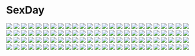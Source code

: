 # SexDay
![](https://konachan.com/image/f713e7f8471c75ea790eba017c45fb90/Konachan.com%20-%20200680%20bed%20boots%20dress%20elbow_gloves%20flowers%20gloves%20kaina_%28tsubasakuronikuru%29%20kneehighs%20lolita_fashion%20nishikino_maki%20petals%20red_hair%20rose.jpg)
![](https://konachan.com/jpeg/cca802e266aa50eb0aae34e619f24568/Konachan.com%20-%20131061%20black_hair%20breasts%20cleavage%20elbow_gloves%20gloves%20gmot%20long_hair%20necklace%20red_eyes%20reiuji_utsuho%20skirt%20thighhighs%20touhou%20weapon%20white%20wings.jpg)
![](https://konachan.com/image/bf501a6d862f4502f1d6f177e522b369/Konachan.com%20-%20183592%20anthropomorphism%20black_hair%20breasts%20censored%20cum%20kantai_collection%20kitakami_%28kancolle%29%20nipples%20nude%20pino_%28birthdayparty%29.jpg)
![](https://konachan.com/jpeg/8c7dbb5111fea1f8756d894289d539c9/Konachan.com%20-%20173266%20aqua_eyes%20aqua_hair%20boots%20choker%20demon%20horns%20necklace%20omocha-san%20original%20skirt%20thighhighs%20third-party_edit%20wings%20zettai_ryouiki.jpg)
![](https://konachan.com/image/1ca2acba987fbed5f54db083b590bd44/Konachan.com%20-%2025820%20fujino_shizuru%20kuga_natsuki%20mai-hime.jpg)
![](https://konachan.com/jpeg/21f79f5c28f9134834db654b0f91bb13/Konachan.com%20-%20102186%20bath%20breast_grab%20breasts%20brown_eyes%20brown_hair%20censored%20fusataka_shikibu%20game_cg%20kudoriya_fuuka%20nipples%20nude%20renai_saimin%20sex.jpg)
![](https://konachan.com/image/3a7fa12406493bf221a7cb958aa64182/Konachan.com%20-%2070258%20hatsune_miku%20nemeko%20twintails%20vocaloid.jpg)
![](https://konachan.com/jpeg/4377cd118a82d693c2e80373f400b482/Konachan.com%20-%20246638%20blush%20breast_grab%20breasts%20clouds%20cum%20horns%20navel%20nipples%20nude%20penis%20purple_eyes%20pussy%20red_hair%20sex%20sky%20spread_legs%20uncensored%20wanaca%20wristwear.jpg)
![](https://konachan.com/jpeg/6b59cdcedd5d0b74338fc10eafa88fd4/Konachan.com%20-%20151731%20game_cg%20leki_vestoria_floria%20ryuuyoku_no_melodia%20tenmaso%20whirlpool.jpg)
![](https://konachan.com/image/30ce4345b77536be2b848948e73039e6/Konachan.com%20-%2011300%20dengeki_moeoh%20food%20miyu_tsujiboshi%20tanaka_kunihiko%20white.jpg)
![](https://konachan.com/image/f5c31aa8adbbbf516a3bb01d1bc6b535/Konachan.com%20-%20218585%202girls%20aliasing%20brown_hair%20bunnygirl%20hat%20inaba_tewi%20loli%20long_hair%20navel%20pink_hair%20red_eyes%20short_hair%20stockings%20tagme_%28artist%29%20tail%20thighhighs%20touhou.jpg)
![](https://konachan.com/image/c1d521b6fd23071fcbec45b8059d96bb/Konachan.com%20-%2027300%20blue_hair%20carnelian%20kawakabe_momoka%20red_eyes%20ribbons%20touka_gettan.jpg)
![](https://konachan.com/image/e5932e569fad6f960e833ce23eceecc9/Konachan.com%20-%208110%20kusaka_souji%20original%20water%20wet.jpg)
![](https://konachan.com/jpeg/65bc04f449ac100fb23bc9d227d6ebc7/Konachan.com%20-%20150929%20black_hair%20bow%20breasts%20cleavage%20gmot%20long_hair%20no_bra%20red_eyes%20reiuji_utsuho%20sideboob%20skirt%20thighhighs%20torn_clothes%20touhou%20weapon%20wings.jpg)
![](https://konachan.com/jpeg/b47cc50c9facf4d7b66aa8725e4936b6/Konachan.com%20-%20257244%202girls%20aqua_eyes%20bed%20black_hair%20blush%20breasts%20brown_eyes%20fingering%20game_cg%20long_hair%20panties%20pantyhose%20ponytail%20skirt%20socks%20toranosuke%20underwear.jpg)
![](https://konachan.com/jpeg/d26e8963ef7ed3682ec6b92576c82669/Konachan.com%20-%2031278%20censored%20game_cg%20lyrical_lyric%20marmalade%20mikeou%20penis.jpg)
![](https://konachan.com/jpeg/1faa5198b91893fa7130f6ea6efbc895/Konachan.com%20-%20205882%20bikini%20blonde_hair%20breasts%20bunny_ears%20bunnygirl%20cleavage%20green_eyes%20idolmaster%20loli%20long_hair%20no_bra%20pantyhose%20scan%20shirt_lift%20swimsuit%20tail.jpg)
![](https://konachan.com/image/944bc23d864ccd8f4096ccdff5b941dc/Konachan.com%20-%20160186%20barefoot%20blue_eyes%20boots%20el-f%20goggles%20motorcycle%20necklace%20pink_hair%20shorts%20white.jpg)
![](https://konachan.com/image/83be0a203dbe9fbec81a3011a1993ed4/Konachan.com%20-%20277354%20animal_ears%20ass%20black_hair%20dk_senie%20glasses%20gloves%20original%20short_hair%20tail%20thighhighs%20yellow_eyes.jpg)
![](https://konachan.com/jpeg/c282fe4ddecb2b2e5b18cb01e06cabeb/Konachan.com%20-%20121704%20blush%20bra%20brown_hair%20game_cg%20ichinose_kokoro%20ichinose_misaki%20kamiya_tomoe%20male%20panties%20school_uniform%20thighhighs%20trap%20underwear%20undressing.jpg)
![](https://konachan.com/jpeg/349f85751249ba6325a782320dfc2299/Konachan.com%20-%20244288%202girls%20boots%20breasts%20clouds%20criin_%28659503%29%20gloves%20kneehighs%20long_hair%20pink_eyes%20shorts%20sky%20thighhighs%20white_hair.jpg)
![](https://konachan.com/image/69c9d990abf9baa06e6e00765d2a2e89/Konachan.com%20-%20109031%20banette%20dark%20duskull%20gastly%20gengar%20giratina%20golett%20golurk%20haunter%20lampent%20litwick%20pokemon%20red_eyes%20rotom%20sableye%20shedinja%20shuppet%20stairs%20yamask.jpg)
![](https://konachan.com/image/4196dd890a2055e025f675203609158c/Konachan.com%20-%20273200%20group%20loli%20original%20tagme_%28artist%29%20water.jpg)
![](https://konachan.com/jpeg/dfd52d434b49ea8c6d08b17c38ce383a/Konachan.com%20-%20108692%20animal%20animal_ears%20blonde_hair%20brioche_d%27arquien%20brown_hair%20chibi%20dog%20dog_days%20doggirl%20dress%20foxgirl%20mitsuhashitaeko%20ribbons%20scarf%20tail%20thighhighs.jpg)
![](https://konachan.com/image/98551742ddd8fb6145e15ea2d582a127/Konachan.com%20-%20205233%20bikini%20breasts%20cleavage%20dean%20flowers%20hat%20jpeg_artifacts%20kasumi_%28shironeko_project%29%20shironeko_project%20swimsuit%20water%20wet.jpg)
![](https://konachan.com/image/a7fa5e6b6351f5fb333bef83e35405bd/Konachan.com%20-%2010836%20di_gi_charat%20tagme%20usada_hikaru.jpg)
![](https://konachan.com/jpeg/57e1e1ab3a74f95caf33bc1b68a9771c/Konachan.com%20-%2081185%20blue_eyes%20blush%20breasts%20cameltoe%20loli%20nipples%20open_shirt%20orange_eyes%20panties%20pantyhose%20pink_hair%20skirt%20skirt_lift%20tagme%20tamahiyo%20thighhighs%20underwear.jpg)
![](https://konachan.com/image/cbd8a0da9dc0c6888879a45a29dca779/Konachan.com%20-%20160013%202girls%20blush%20gloves%20hatsune_miku%20headphones%20hug%20magnet_%28vocaloid%29%20megurine_luka%20shoujo_ai%20tottsuan%20vocaloid.jpg)
![](https://konachan.com/jpeg/dd8306785265844cdae71413161fb0c7/Konachan.com%20-%20222377%20ass%20ball%20bra%20brown_eyes%20cameltoe%20girls_und_panzer%20glasses%20nora_ichigo%20orange_hair%20panties%20takebe_saori%20underwear.jpg)
![](https://konachan.com/image/fc519bffb6497e79ca3d7add579cda20/Konachan.com%20-%20105353%20armor%20dragon%20eida%40renshuuchuu%20fantasy_earth_zero%20fire%20horns%20pink_eyes%20skirt%20sword%20tail%20thighhighs%20weapon%20wings.jpg)
![](https://konachan.com/jpeg/2d27d9350e7b7832b162f69b8c3ee600/Konachan.com%20-%20271375%20animal%20bat%20bikini%20black_hair%20clouds%20demon%20horns%20incro300%20long_hair%20male%20navel%20overlord%20ponytail%20pussy%20sky%20succubus%20swimsuit%20tail%20uncensored%20watermark.jpg)
![](https://konachan.com/image/9b25a757f5281f57baa1d8055bb924e1/Konachan.com%20-%2082172%20blue_hair%20breasts%20cleavage%20cresc-dol%20elbow_gloves%20flowers%20gloves%20idolmaster%20miura_azusa%20necklace%20red_eyes%20sky%20sunflower%20wedding_attire.jpg)
![](https://konachan.com/image/bc25f372ba8dad8b10598f493941e5d6/Konachan.com%20-%20103641%20armor%20dragon%20gun%20horns%20original%20takayama_toshiaki%20weapon.jpg)
![](https://konachan.com/jpeg/7b70c6184e7abafe0d123299d61c0eaf/Konachan.com%20-%20251176%20animal%20bikini%20bird%20blonde_hair%20clouds%20flowers%20maid%20necomi%20petals%20popsicle%20saber%20short_hair%20skirt%20sky%20swim_ring%20swimsuit%20tree%20water%20yellow_eyes.jpg)
![](https://konachan.com/jpeg/1a2f040a69e9e16c1627628c9c40e76d/Konachan.com%20-%20169682%20anus%20ass%20blood%20breast_hold%20breasts%20brown_hair%20cum%20game_cg%20hishida_ayame%20long_hair%20minori%20nipples%20purple_eyes%20pussy%20uncensored%20wet%20yuzuna_hiyo.jpg)
![](https://konachan.com/image/01fb505d53ca7829d2227bfbb5295947/Konachan.com%20-%20257714%20blush%20brown_eyes%20camera%20censored%20cian_yo%20d.va%20dark_skin%20headphones%20long_hair%20navel%20overwatch%20penis%20phone%20pubic_hair%20pussy%20sex%20shirt_lift%20tattoo%20wet.jpg)
![](https://konachan.com/image/11414fe4eb4bf9e46ffbf24710b63df4/Konachan.com%20-%2048105%20autumn%20bunnygirl%20japanese_clothes%20kimono%20nonoko%20ponytail%20reisen_udongein_inaba%20touhou.jpg)
![](https://konachan.com/image/d9ef2940d3264667e33a8582001b4f72/Konachan.com%20-%20248444%20as109%20breasts%20brown_hair%20erect_nipples%20loli%20long_hair%20navel%20original%20panties%20underwear.jpg)
![](https://konachan.com/image/854ec44cab1938846bf170b101e5093a/Konachan.com%20-%208957%20amano_mishio%20kanon.jpg)
![](https://konachan.com/image/70a34d215e61672cb8b92d44babc0ecf/Konachan.com%20-%20110066%20all_male%20animal%20bicycle%20bird%20black_hair%20clouds%20male%20nariyuki%20scenic%20sky%20tree%20water.jpg)
![](https://konachan.com/jpeg/ecdc14e86bd3b423bc44daee7893e1cc/Konachan.com%20-%20243693%20all_male%20fate_%28series%29%20fate_stay_night%20fate_zero%20lancelot_%28fate%29%20male%20mono_%28jdaj%29.jpg)
![](https://konachan.com/jpeg/10544f612a7925afa2079f77bb7cd099/Konachan.com%20-%20262027%20hatsune_miku%20ongyageum%20vocaloid.jpg)
![](https://konachan.com/jpeg/6ce696a03bb16d260bcfadabece09cb0/Konachan.com%20-%2067401%20beatrice%20butterfly%20umineko_no_naku_koro_ni.jpg)
![](https://konachan.com/jpeg/9cc12376663a9f3629b89999f453e880/Konachan.com%20-%20235717%20ass%20ball%20bondage%20breasts%20gag%20pink_hair%20purple_eyes%20pussy_juice%20school_uniform%20short_hair%20skirt%20tail%20thighhighs%20to_love_ru%20tokinohimitsu.jpg)
![](https://konachan.com/jpeg/8d1206ae99008998d99e9272caca763f/Konachan.com%20-%20227264%20animal%20anthropomorphism%20ass%20blonde_hair%20breasts%20brown_eyes%20cameltoe%20crab%20headband%20i-26_%28kancolle%29%20school_swimsuit%20shinozuka_jouji%20swimsuit%20twintails.jpg)
![](https://konachan.com/jpeg/b50f41c5ec197269ef1a79a8d2cc09ea/Konachan.com%20-%20272724%20ass_grab%20blush%20breasts%20game_cg%20green_hair%20long_hair%20mirror_%28game%29%20nipples%20purple_eyes%20sex%20succubus_leah%20tagme_%28artist%29%20uncensored.jpg)
![](https://konachan.com/jpeg/9a2ec6ca4ed9c6ef3e94e2644ca949c4/Konachan.com%20-%2043614%20breasts%20cc%20cleavage%20code_geass%20food%20lelouch_lamperouge%20male%20panties%20pizza%20suzutsuki%20underwear.jpg)
![](https://konachan.com/image/fdec47c807234408d9b39e80a7c3a84e/Konachan.com%20-%2065870%20aisaka_taiga%20haruta_kouji%20inko%20kanou_sumire%20kashii_nanako%20kawashima_ami%20kihara_maya%20koigakubo_yuri%20lacosoregashi%20takasu_ryuuji%20takasu_yasuko%20toradora.jpg)
![](https://konachan.com/image/84038238547e9fe10d1999f5e0d3b80c/Konachan.com%20-%2059787%20blonde_hair%20blue_eyes%20breasts%20cleavage%20panties%20queen%27s_blade%20reina%20underwear.jpg)
![](https://konachan.com/jpeg/bc7a551769378a8a2b9fb8a714d85b08/Konachan.com%20-%20167040%20brown_eyes%20brown_hair%20dress%20food%20hat%20ice_cream%20landscape%20nabana%20original%20ribbons%20scenic%20short_hair%20tree.jpg)
![](https://konachan.com/jpeg/5988333269dd83fa3998c88f691f95cd/Konachan.com%20-%20283363%20animal%20bird%20bow%20brown_eyes%20brown_hair%20feathers%20long_hair%20ribbons%20rin_%28shelter%29%20shelter%20touhourh.jpg)
![](https://konachan.com/jpeg/dfb5f32ea235bb491327a96d818150f1/Konachan.com%20-%20273143%20blue_eyes%20blush%20braids%20breasts%20choker%20cleavage%20dress%20gloves%20long_hair%20natsuki_iori%20original%20white_hair.jpg)
![](https://konachan.com/image/f170a1c6ed666946a56c5c9a010b6841/Konachan.com%20-%20144139%20animal%20bandage%20brown_hair%20building%20elephant%20eyepatch%20food%20fruit%20long_hair%20necklace%20original%20red_eyes%20skull%20sword%20toi_%28number8%29%20vocaloid%20weapon.jpg)
![](https://konachan.com/image/3b0d3f86da46d98c2cd21ca0dd9adc3b/Konachan.com%20-%20241711%20hatsune_miku%20meola%20polychromatic%20vocaloid.jpg)
![](https://konachan.com/image/9fb3798dab809788c11979ecdca31e5a/Konachan.com%20-%20179073%20blonde_hair%20cuteg%20green_eyes%20kanojo_ga_flag_o_oraretara%20nanami_knight_bladefield%20school_uniform%20thighhighs.jpg)
![](https://konachan.com/jpeg/fa71de8f57e8d98a41a152a71bd3fc80/Konachan.com%20-%20272187%20black_hair%20blush%20gloves%20jack_dempa%20long_hair%20navel%20white.jpg)
![](https://konachan.com/image/df37db47590fc833151237f8a7b67773/Konachan.com%20-%20110891%20lunasa_prismriver%20lyrica_prismriver%20merlin_prismriver%20nomu%20touhou.jpg)
![](https://konachan.com/jpeg/09c970f8db869411527ce2f32cd0f44b/Konachan.com%20-%20226312%20altina%20animal%20bat%20blue_eyes%20book%20bow%20breasts%20cleavage%20collar%20fang%20food%20game_cg%20gloves%20gray_hair%20ice_cream%20long_hair%20melty%20taka_tony%20white_hair%20wings.jpg)
![](https://konachan.com/image/c866ca2c8da2f74f225814122085390a/Konachan.com%20-%20240170%20blue_eyes%20blue_hair%20dokuro_chrome%20ekita_xuan%20eyepatch%20katekyou_hitman_reborn%20male%20rokudou_mukuro%20short_hair%20tie.jpg)
![](https://konachan.com/image/51eb0600fbef4ecba4328be58ee2b0a6/Konachan.com%20-%20249504%20armor%20boots%20breasts%20brown_eyes%20erza_scarlet%20fairy_tail%20headband%20long_hair%20realistic%20red_hair%20sakimichan%20signed%20sword%20water%20weapon%20wings.jpg)
![](https://konachan.com/image/a5327f7290d6bd4e5a2b1622f95ad5b5/Konachan.com%20-%20132687%20blush%20brown_hair%20glasses%20nonaka_yuu%20school_uniform.jpg)
![](https://konachan.com/jpeg/025ffcab17d96e2e357e40938b08c98a/Konachan.com%20-%20297590%20ass%20bed%20bikini%20black_hair%20blue_eyes%20blush%20cameltoe%20christmas%20fate_%28series%29%20hat%20long_hair%20ponytail%20santa_hat%20swimsuit%20thighhighs%20waifu2x.jpg)
![](https://konachan.com/jpeg/a2affe9f88b77e6192f515d5a74e426a/Konachan.com%20-%20282693%20anthropomorphism%20christmas%20girls_frontline%20group%20isaka_wasabi%20loli%20negev_%28girls_frontline%29%20night%20ntw-20_%28girls_frontline%29%20wa2000_%28girls_frontline%29.jpg)
![](https://konachan.com/image/0e419f0c9b725573dcfc111b26b1e2ad/Konachan.com%20-%2053947%20all_male%20kagamine_len%20kaito%20male%20vocaloid.jpg)
![](https://konachan.com/image/bb64318d79340961479154384353421d/Konachan.com%20-%2074789%20glasses%20green_eyes%20green_hair%20gumi%20vocaloid%20yowamushi_montblanc_%28vocaloid%29.jpg)
![](https://konachan.com/image/085684768cc5e71904a53e5508c12729/Konachan.com%20-%2022543%20anemone%20eureka_seven.jpg)
![](https://konachan.com/image/d5378953eb7787961b87a54f9e93c71c/Konachan.com%20-%2099184%20akatsuki_no_goei%20animal%20blue_hair%20dog%20game_cg%20kanzaki_moe%20red_eyes%20school_uniform%20syangrila%20tomose_shunsaku.jpg)
![](https://konachan.com/image/456ff91ab731b91e5739dfb7077eeb84/Konachan.com%20-%209848%20chain%20collar%20doggirl%20hinata_%28pure_pure%29%20pure_pure%20ribbons%20sakurazawa_izumi.jpg)
![](https://konachan.com/image/de46e7138ef10b0a62c65941148cfe25/Konachan.com%20-%20115106%20blue_eyes%20brown_hair%20christmas%20da_capo%20da_capo_dream_x%27mas%20santa_costume%20short_hair%20thighhighs%20tsukishima_yuuko%20underboob.jpg)
![](https://konachan.com/image/542a77545f06d405b3ca005339a566c2/Konachan.com%20-%2059221%20black_rock_shooter%20gun%20insane_black_rock_shooter%20kio_sayuki%20kuroi_mato%20scar%20weapon.jpg)
![](https://konachan.com/image/ac78c74b5faec672a3e4a7ecd0e1c53c/Konachan.com%20-%20246195%20anthropomorphism%20aqua_eyes%20asa_ni_haru%20barefoot%20chain%20cross%20flowers%20grass%20honkai_impact%20long_hair%20navel%20petals%20theresa_apocalypse%20torn_clothes%20tree.jpg)
![](https://konachan.com/image/e81777c2fd1520d837a009691afe6bd1/Konachan.com%20-%2075489%20asagami_fujino%20kara_no_kyoukai.jpg)
![](https://konachan.com/jpeg/5b0fd0219af91c61e8248ae9c9805ded/Konachan.com%20-%20220849%20aikatsu%21%20hitoto%20toudou_yurika.jpg)
![](https://konachan.com/jpeg/21e8c50c42ddb123161383059bf58302/Konachan.com%20-%20307018%20anthropomorphism%20blush%20brown_hair%20japanese_clothes%20kantai_collection%20kongou_%28kancolle%29%20long_hair%20miko%20nopan%20pallad%20purple_eyes%20thighhighs.jpg)
![](https://konachan.com/jpeg/5cbfa64b37598c64c6c2c715c32c6376/Konachan.com%20-%20202352%20blue_hair%20breasts%20hatsune_miku%20long_hair%20nipples%20nude%20silence%20twintails%20vocaloid.jpg)
![](https://konachan.com/jpeg/839f0961cfc9b5adcee2c19f48524ef2/Konachan.com%20-%20241138%20animal%20animal_ears%20annin_doufu%20cat%20cat_smile%20catgirl%20idolmaster%20idolmaster_cinderella_girls%20maekawa_miku%20tail.jpg)
![](https://konachan.com/image/d301906d753ee8138cef867e8e79fe71/Konachan.com%20-%20303651%20ass%20mmmmmkun%20original%20panties%20pantyhose%20underwear.jpg)
![](https://konachan.com/image/2c571269b6401e7903f84cb02f915b9a/Konachan.com%20-%20208792%20building%20car%20city%20dark%20logo%20mivit%20night%20nobody%20original.jpg)
![](https://konachan.com/jpeg/f8141d7cdb976ba59e1f24a3fd3f35ba/Konachan.com%20-%20251581%20original%20wet.elephant.jpg)
![](https://konachan.com/image/e58e8332a0b3cfea6c05cc951ff762bf/Konachan.com%20-%20293782%20ass%20blush%20long_hair%20michairu%20pink_hair%20ponytail%20yuuki_yuuna%20yuuki_yuuna_wa_yuusha_de_aru.jpg)
![](https://konachan.com/image/f8292f498a242f5c6f769966f2485d91/Konachan.com%20-%2082748%20fantasy_earth_zero%20panties%20purple_eyes%20signed%20sword%20thighhighs%20underwear%20weapon%20white.jpg)
![](https://konachan.com/image/4fdb75d47d418040b52e6e6c6a23bf62/Konachan.com%20-%20292633%20katana%20kimetsu_no_yaiba%20long_hair%20sword%20tsuyuri_kanao%20vardan%20weapon.jpg)
![](https://konachan.com/jpeg/859207064750779f6478139f022b6748/Konachan.com%20-%20302768%20atha%20japanese_clothes%20kimono%20original.jpg)
![](https://konachan.com/image/a6ad3806bbc19a883aa1d7081f0f16bd/Konachan.com%20-%20177845%20amae_koromo%20animal_ears%20blonde_hair%20blue_eyes%20blush%20bunny_ears%20flat_chest%20loli%20moso_%28mousou_temporary%29%20nude%20saki%20towel.jpg)
![](https://konachan.com/image/2ce55c341fede5f16063915ab6be86ee/Konachan.com%20-%2023573%20balalaika%20black_lagoon%20hiroe_rei%20smoking.jpg)
![](https://konachan.com/image/cf2702567f35a860a2633d1cd553f4a5/Konachan.com%20-%20186032%20aqua_hair%20black_hair%20hatsune_miku%20kneehighs%20male%20mariwai_%28marireroy%29%20short_hair%20skirt%20sunset%20twintails%20vocaloid%20water.jpg)
![](https://konachan.com/image/cf62da5cb46ba2ec15b0acf64d7d8752/Konachan.com%20-%20101226%20all_male%20elbow_gloves%20game_cg%20gloves%20green_hair%20hoshi_no_ouji-kun%20male%20qp%3Aflapper%20scarf%20short_hair%20tagme_%28artist%29%20thighhighs%20trap%20yuri_golovnin.jpg)
![](https://konachan.com/image/0e24799564ff5229df53a13edd4056d7/Konachan.com%20-%20126828%20aqua_eyes%20aqua_hair%20cameltoe%20cum%20hatsune_miku%20hisashi_%28nekoman%29%20thighhighs%20twintails%20underwear%20vocaloid%20white.jpg)
![](https://konachan.com/jpeg/c550b014cc15b7bd127e93fb423fdf88/Konachan.com%20-%20232756%20aqua_eyes%20blonde_hair%20blush%20breasts%20censored%20game_cg%20long_hair%20male%20nipples%20no_bra%20pantyhose%20penis%20pussy%20pussy_juice%20ribbons%20sex%20skirt%20suzue_maria%20wet.jpg)
![](https://konachan.com/jpeg/3773e8f429460dca1dd99155b0c708c8/Konachan.com%20-%20120377%20dress%20food%20game_cg%20komori_kei%20lisa_eostre%20necklace%20red_eyes%20ricotta%20thighhighs%20twintails%20walkure_romanze%20white_hair.jpg)
![](https://konachan.com/image/b1e4c3d74930fe2917ac841f6e82a5c2/Konachan.com%20-%20162001%20animal%20boots%20clouds%20fire_emblem%20gloves%20grass%20green_eyes%20green_hair%20horse%20long_hair%20lyndis_%28fire_emblem%29%20ponytail%20shunzou%20sky%20sunset%20sword%20weapon.jpg)
![](https://konachan.com/jpeg/4bad6308e4b54e73b02f2d1410a3997e/Konachan.com%20-%20266064%20akabeisoft3%20akizora_momiji%20blush%20breast_grab%20breasts%20brown_eyes%20brown_hair%20fukasawa_asahi%20game_cg%20long_hair%20nipples%20topless.jpg)
![](https://konachan.com/image/2c74be44b7b15f1e6f7a0e41c289acf2/Konachan.com%20-%20127081%20imagination_forest_%28vocaloid%29%20kagerou_project%20kozakura_mary%20saya7%20vocaloid.jpg)
![](https://konachan.com/jpeg/2dc4e7ac6631d409765aa5ef6151c3a3/Konachan.com%20-%20199073%202girls%20bicycle%20blonde_hair%20brown_eyes%20brown_hair%20game_cg%20giga%20kitazono_nana%20kneehighs%20long_hair%20panties%20passage%21%20red_eyes%20shoujo_ai%20skirt%20underwear.jpg)
![](https://konachan.com/jpeg/1183be3e912bb603def61730100ab7b7/Konachan.com%20-%20267336%20blue_eyes%20blush%20breasts%20dress%20green_eyes%20group%20headband%20kneehighs%20long_hair%20original%20pantyhose%20phone%20ponytail%20scarf%20skirt%20tie%20twintails%20wink.jpg)
![](https://konachan.com/jpeg/a41ad6968ca7f84b2a526303dd24ad0f/Konachan.com%20-%20181787%20ass%20blue_hair%20cameltoe%20game_cg%20kirisame_yuu%20navel_honeybell%20panties%20sleeping%20spread_legs%20striped_panties%20tanihara_natsuki%20underwear.jpg)
![](https://konachan.com/jpeg/094a91994bf38dea2cc284a7f7cb5385/Konachan.com%20-%20147117%203d%20game_cg%20happy_end_trigger%20illusion_%28copyright%29.jpg)
![](https://konachan.com/jpeg/23f514d58eb4431e20dea6ad14414881/Konachan.com%20-%20139379%20fortissimo__akkord%3Absusvier%20game_cg%20ooba_kagerou%20satomura_momiji.jpg)
![](https://konachan.com/image/0b2288b33faa4af2b1ccbb2b1209927d/Konachan.com%20-%2039236%20macross%20macross_frontier%20ranka_lee%20sheryl_nome.jpg)
![](https://konachan.com/jpeg/7b98156ae5797229e656ac60ea7581d9/Konachan.com%20-%20281398%20animal_ears%20blue_hair%20blush%20breasts%20fang%20fenrir%20kanachirou%20long_hair%20navel%20nipples%20nude%20pink_eyes%20pussy%20tail%20tattoo%20uncensored%20wolfgirl.jpg)
